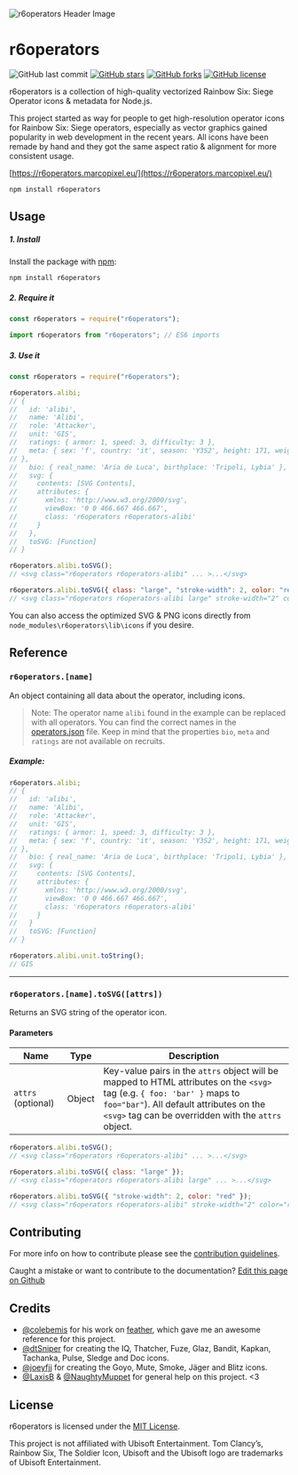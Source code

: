 ![r6operators Header Image](https://i.imgur.com/1qhhXYK.png)


# r6operators

![GitHub last commit](https://img.shields.io/github/last-commit/marcopixel/r6operators.svg?style=for-the-badge)
[![GitHub stars](https://img.shields.io/github/stars/marcopixel/r6operators.svg?style=for-the-badge)](https://github.com/marcopixel/r6operators/stargazers)
[![GitHub forks](https://img.shields.io/github/forks/marcopixel/r6operators.svg?style=for-the-badge)](https://github.com/marcopixel/r6operators/network)
[![GitHub license](https://img.shields.io/github/license/marcopixel/r6operators.svg?style=for-the-badge)](https://github.com/marcopixel/r6operators)

r6operators is a collection of high-quality vectorized Rainbow Six: Siege Operator icons & metadata for Node.js.

This project started as way for people to get high-resolution operator icons for Rainbow Six: Siege operators, especially as vector graphics gained popularity in web development in the recent years. All icons have been remade by hand and they got the same aspect ratio & alignment for more consistent usage.

[https://r6operators.marcopixel.eu/](https://r6operators.marcopixel.eu/)
```shell
npm install r6operators
```

## Usage

##### 1. Install

Install the package with [npm](https://docs.npmjs.com/getting-started/what-is-npm):

```shell
npm install r6operators
```

##### 2. Require it

```js
const r6operators = require("r6operators");

import r6operators from "r6operators"; // ES6 imports
```

##### 3. Use it

```js
const r6operators = require("r6operators");

r6operators.alibi;
// {
//   id: 'alibi',
//   name: 'Alibi',
//   role: 'Attacker',
//   unit: 'GIS',
//   ratings: { armor: 1, speed: 3, difficulty: 3 },
//   meta: { sex: 'f', country: 'it', season: 'Y3S2', height: 171, weight: 63
// },
//   bio: { real_name: 'Aria de Luca', birthplace: 'Tripoli, Lybia' },
//   svg: {
//     contents: [SVG Contents],
//     attributes: {
//       xmlns: 'http://www.w3.org/2000/svg',
//       viewBox: '0 0 466.667 466.667',
//       class: 'r6operators r6operators-alibi'
//     }
//   },
//   toSVG: [Function]
// }

r6operators.alibi.toSVG();
// <svg class="r6operators r6operators-alibi" ... >...</svg>

r6operators.alibi.toSVG({ class: "large", "stroke-width": 2, color: "red" });
// <svg class="r6operators r6operators-alibi large" stroke-width="2" color="red" ... >...</svg>
```

You can also access the optimized SVG & PNG icons directly from `node_modules\r6operators\lib\icons` if you desire.

## Reference

### `r6operators.[name]`

An object containing all data about the operator, including icons.

> Note: The operator name `alibi` found in the example can be replaced with all operators.
> You can find the correct names in the [operators.json](https://github.com/marcopixel/r6operators/blob/master/src/operators.json) file.
> Keep in mind that the properties `bio`, `meta` and `ratings` are not available on recruits.

##### Example:

```js
r6operators.alibi;
// {
//   id: 'alibi',
//   name: 'Alibi',
//   role: 'Attacker',
//   unit: 'GIS',
//   ratings: { armor: 1, speed: 3, difficulty: 3 },
//   meta: { sex: 'f', country: 'it', season: 'Y3S2', height: 171, weight: 63
// },
//   bio: { real_name: 'Aria de Luca', birthplace: 'Tripoli, Lybia' },
//   svg: {
//     contents: [SVG Contents],
//     attributes: {
//       xmlns: 'http://www.w3.org/2000/svg',
//       viewBox: '0 0 466.667 466.667',
//       class: 'r6operators r6operators-alibi'
//     }
//   }
//   toSVG: [Function]
// }

r6operators.alibi.unit.toString();
// GIS
```

---

### `r6operators.[name].toSVG([attrs])`

Returns an SVG string of the operator icon.

#### Parameters

| Name               | Type   | Description                                                                                                                                                                                                                  |
| ------------------ | ------ | ---------------------------------------------------------------------------------------------------------------------------------------------------------------------------------------------------------------------------- |
| `attrs` (optional) | Object | Key-value pairs in the `attrs` object will be mapped to HTML attributes on the `<svg>` tag (e.g. `{ foo: 'bar' }` maps to `foo="bar"`). All default attributes on the `<svg>` tag can be overridden with the `attrs` object. |

```js
r6operators.alibi.toSVG();
// <svg class="r6operators r6operators-alibi" ... >...</svg>

r6operators.alibi.toSVG({ class: "large" });
// <svg class="r6operators r6operators-alibi large" ... >...</svg>

r6operators.alibi.toSVG({ "stroke-width": 2, color: "red" });
// <svg class="r6operators r6operators-alibi" stroke-width="2" color="red" ... >...</svg>
```

## Contributing

For more info on how to contribute please see the [contribution guidelines](https://github.com/marcopixel/r6operators/blob/master/CONTRIBUTING.md).

Caught a mistake or want to contribute to the documentation? [Edit this page on Github](https://github.com/marcopixel/r6operators/blob/master/README.md)

## Credits

- [@colebemis](https://github.com/colebemis) for his work on [feather](https://github.com/feathericons/feather), which gave me an awesome reference for this project.
- [@dtSniper](https://twitter.com/sniperdt) for creating the IQ, Thatcher, Fuze, Glaz, Bandit, Kapkan, Tachanka, Pulse, Sledge and Doc icons.
- [@joeyfjj](https://twitter.com/joeyfjj) for creating the Goyo, Mute, Smoke, Jäger and Blitz icons.
- [@LaxisB](https://github.com/LaxisB/) & [@NaughtyMuppet](https://github.com/NaughtyMuppet) for general help on this project. <3

## License

r6operators is licensed under the [MIT License](https://github.com/marcopixel/r6operators/blob/master/LICENSE).

This project is not affiliated with Ubisoft Entertainment. Tom Clancy’s, Rainbow Six, The Soldier Icon, Ubisoft and the Ubisoft logo are trademarks of Ubisoft Entertainment.
